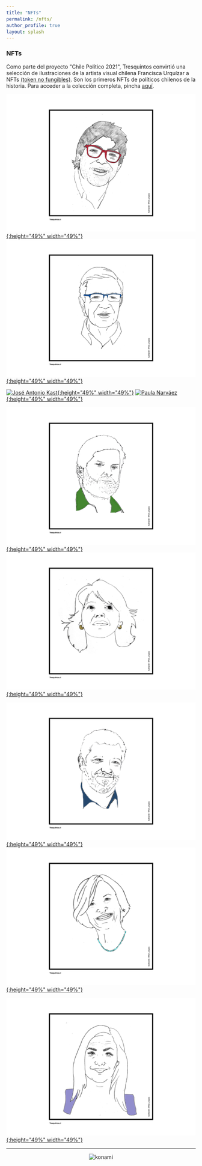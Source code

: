 ```yaml
---
title: "NFTs"
permalink: /nfts/
author_profile: true
layout: splash
---
```


### NFTs

Como parte del proyecto "Chile Político 2021", Tresquintos convirtió una selección de ilustraciones de la artista visual chilena Francisca Urquízar a NFTs [(token no fungibles)](https://cnnespanol.cnn.com/2021/03/24/que-son-tokens-no-fungibles-nft-trax/). Son los primeros NFTs de políticos chilenos de la historia. Para acceder a la colección completa, pincha [aquí](https://opensea.io/collection/tresquintos-politico-2021).

[![Daniel Jadue](/images/tsm/card_2021_Daniel%20Jadue_c.png){:height="49%" width="49%"}](https://opensea.io/assets/matic/0x2953399124f0cbb46d2cbacd8a89cf0599974963/89139989740430984659164203162570808717549276517589796213154703802467153346570) [![Joaquín Lavín](/images/tsm/card_2021_Joaquín%20Lavín_c.png){:height="49%" width="49%"}](https://opensea.io/assets/matic/0x2953399124f0cbb46d2cbacd8a89cf0599974963/89139989740430984659164203162570808717549276517589796213154703796969595207690)

[![José Antonio Kast](/images/tsm/card_2021_José%20Antonio%20Kast_c.png){:height="49%" width="49%"}](https://opensea.io/assets/matic/0x2953399124f0cbb46d2cbacd8a89cf0599974963/89139989740430984659164203162570808717549276517589796213154703799168618463242) [![Paula Narváez](/images/tsm/card_2021_Paula%20Narváez_c.png){:height="49%" width="49%"}](https://opensea.io/assets/matic/0x2953399124f0cbb46d2cbacd8a89cf0599974963/89139989740430984659164203162570808717549276517589796213154703798069106835466)

[![Gabriel Boric](/images/tsm/card_2021_Gabriel%20Boric_c.png){:height="49%" width="49%"}](https://opensea.io/assets/matic/0x2953399124f0cbb46d2cbacd8a89cf0599974963/89139989740430984659164203162570808717549276517589796213154703799168618463242) [![Yasna Provoste](/images/tsm/card_2021_Yasna%20Provoste_c.png){:height="49%" width="49%"}](https://opensea.io/assets/matic/0x2953399124f0cbb46d2cbacd8a89cf0599974963/89139989740430984659164203162570808717549276517589796213154703795870083579914)

[![Sebastián Sichel](/images/tsm/card_2021_Sebastian%20Sichel_c.png){:height="49%" width="49%"}](https://opensea.io/assets/matic/0x2953399124f0cbb46d2cbacd8a89cf0599974963/89139989740430984659164203162570808717549276517589796213154703794770571952138) [![Evelyn Matthei](/images/tsm/card_2021_Evelyn%20Matthei_c.png){:height="49%" width="49%"}](https://opensea.io/assets/matic/0x2953399124f0cbb46d2cbacd8a89cf0599974963/89139989740430984659164203162570808717549276517589796213154703800268130091018)

[![Pamela Jiles](/images/tsm/card_2021_Pamela%20Jiles_c.png){:height="49%" width="49%"}](https://opensea.io/assets/matic/0x2953399124f0cbb46d2cbacd8a89cf0599974963/89139989740430984659164203162570808717549276517589796213154703801367641718794)

---

<!-- NES -->
<style>
.aligncenter {
    text-align: center;
}
</style>
<p class="aligncenter">
    <img src="/images/nes.png" width="30" height="30" alt="konami" />
</p>
<script src="/js/topsecret.js"></script>

<script src="/js/cyberdelia.js"></script>

<script type="text/javascript"> var msTag = {"site":"tnw","page":"home","cyberdelia_page_type":"home","data":{"sponsorName":false,"isSponsoredCategory":false}}</script>

<script src="https://cdn0.tnwcdn.com/wp-content/themes/cyberdelia/assets/js/app.min.js?v=1585558461" type="text/javascript" async=""></script>



<!-- Favicon -->
<link rel="apple-touch-icon" sizes="180x180" href="/apple-touch-icon.png">
<link rel="icon" type="image/png" sizes="32x32" href="/favicon-32x32.png">
<link rel="icon" type="image/png" sizes="16x16" href="/favicon-16x16.png">
<link rel="manifest" href="/site.webmanifest">
<link rel="mask-icon" href="/safari-pinned-tab.svg" color="#5bbad5">
<meta name="msapplication-TileColor" content="#b91d47">
<meta name="theme-color" content="#ffffff">


<!-- Finisce sempre così, con la morte.
Prima però c’è stata la vita,
nascosta sotto i bla, bla, bla, bla, bla.
È tutto sedimentato sotto il chiacchiericcio e il rumore:
il silenzio e il sentimento,
l’emozione e la paura,
gli sparuti incostanti sprazzi di bellezza
e poi lo squallore disgraziato e l’uomo miserabile.
Tutto sepolto nella coperta
dell’imbarazzo dello stare al mondo:
bla, bla, bla, bla.
Altrove c’è l’Altrove,
io non mi occupo dell’Altrove.
Dunque che questo romanzo abbia inizio.
In fondo è solo un trucco, si è solo un trucco. kb. -->
